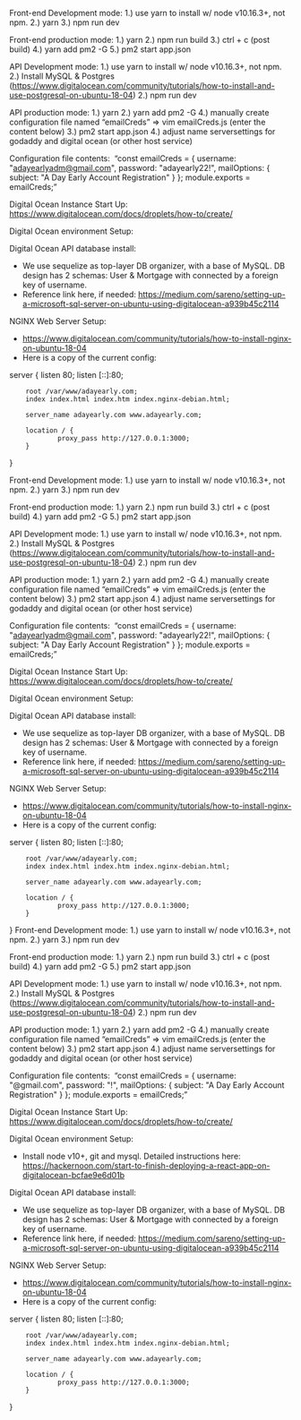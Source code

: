 Front-end Development mode:
1.) use yarn to install w/ node v10.16.3+, not npm.
2.) yarn
3.) npm run dev

Front-end production mode:
1.) yarn
2.) npm run build
3.) ctrl + c (post build)
4.) yarn add pm2 -G
5.) pm2 start app.json

API Development mode:
1.) use yarn to install w/ node v10.16.3+, not npm.
2.) Install MySQL & Postgres (https://www.digitalocean.com/community/tutorials/how-to-install-and-use-postgresql-on-ubuntu-18-04)
2.) npm run dev

API production mode:
1.) yarn
2.) yarn add pm2 -G
4.) manually create configuration file named “emailCreds” => vim emailCreds.js (enter the content below)
3.) pm2 start app.json
4.) adjust name serversettings for godaddy and digital ocean (or other host service)

Configuration file contents: 
“const emailCreds = {
  username: "adayearlyadm@gmail.com",
  password: "adayearly22!",
  mailOptions: { subject: "A Day Early Account Registration" }
};
module.exports = emailCreds;”


Digital Ocean Instance Start Up: https://www.digitalocean.com/docs/droplets/how-to/create/

Digital Ocean environment Setup:

Digital Ocean API database install:
- We use sequelize as top-layer DB organizer, with a base of MySQL. DB design has 2 schemas: User & Mortgage with connected by a foreign key of username.
- Reference link here, if needed: https://medium.com/sareno/setting-up-a-microsoft-sql-server-on-ubuntu-using-digitalocean-a939b45c2114

NGINX Web Server Setup:
- https://www.digitalocean.com/community/tutorials/how-to-install-nginx-on-ubuntu-18-04
- Here is a copy of the current config:

server {
        listen 80;
        listen [::]:80;

        root /var/www/adayearly.com;
        index index.html index.htm index.nginx-debian.html;

        server_name adayearly.com www.adayearly.com;

        location / {
                proxy_pass http://127.0.0.1:3000;
        }

}


Front-end Development mode:
1.) use yarn to install w/ node v10.16.3+, not npm.
2.) yarn
3.) npm run dev

Front-end production mode:
1.) yarn
2.) npm run build
3.) ctrl + c (post build)
4.) yarn add pm2 -G
5.) pm2 start app.json

API Development mode:
1.) use yarn to install w/ node v10.16.3+, not npm.
2.) Install MySQL & Postgres (https://www.digitalocean.com/community/tutorials/how-to-install-and-use-postgresql-on-ubuntu-18-04)
2.) npm run dev

API production mode:
1.) yarn
2.) yarn add pm2 -G
4.) manually create configuration file named “emailCreds” => vim emailCreds.js (enter the content below)
3.) pm2 start app.json
4.) adjust name serversettings for godaddy and digital ocean (or other host service)

Configuration file contents: 
“const emailCreds = {
  username: "adayearlyadm@gmail.com",
  password: "adayearly22!",
  mailOptions: { subject: "A Day Early Account Registration" }
};
module.exports = emailCreds;”


Digital Ocean Instance Start Up: https://www.digitalocean.com/docs/droplets/how-to/create/

Digital Ocean environment Setup:

Digital Ocean API database install:
- We use sequelize as top-layer DB organizer, with a base of MySQL. DB design has 2 schemas: User & Mortgage with connected by a foreign key of username.
- Reference link here, if needed: https://medium.com/sareno/setting-up-a-microsoft-sql-server-on-ubuntu-using-digitalocean-a939b45c2114

NGINX Web Server Setup:
- https://www.digitalocean.com/community/tutorials/how-to-install-nginx-on-ubuntu-18-04
- Here is a copy of the current config:

server {
        listen 80;
        listen [::]:80;

        root /var/www/adayearly.com;
        index index.html index.htm index.nginx-debian.html;

        server_name adayearly.com www.adayearly.com;

        location / {
                proxy_pass http://127.0.0.1:3000;
        }

}
Front-end Development mode:
1.) use yarn to install w/ node v10.16.3+, not npm.
2.) yarn
3.) npm run dev

Front-end production mode:
1.) yarn
2.) npm run build
3.) ctrl + c (post build)
4.) yarn add pm2 -G
5.) pm2 start app.json

API Development mode:
1.) use yarn to install w/ node v10.16.3+, not npm.
2.) Install MySQL & Postgres (https://www.digitalocean.com/community/tutorials/how-to-install-and-use-postgresql-on-ubuntu-18-04)
2.) npm run dev

API production mode:
1.) yarn
2.) yarn add pm2 -G
4.) manually create configuration file named “emailCreds” => vim emailCreds.js (enter the content below)
3.) pm2 start app.json
4.) adjust name serversettings for godaddy and digital ocean (or other host service)

Configuration file contents: 
“const emailCreds = {
  username: "@gmail.com",
  password: "!",
  mailOptions: { subject: "A Day Early Account Registration" }
};
module.exports = emailCreds;”


Digital Ocean Instance Start Up: https://www.digitalocean.com/docs/droplets/how-to/create/

Digital Ocean environment Setup:
- Install node v10+, git and mysql. Detailed instructions here: https://hackernoon.com/start-to-finish-deploying-a-react-app-on-digitalocean-bcfae9e6d01b

Digital Ocean API database install:
- We use sequelize as top-layer DB organizer, with a base of MySQL. DB design has 2 schemas: User & Mortgage with connected by a foreign key of username.
- Reference link here, if needed: https://medium.com/sareno/setting-up-a-microsoft-sql-server-on-ubuntu-using-digitalocean-a939b45c2114

NGINX Web Server Setup:
- https://www.digitalocean.com/community/tutorials/how-to-install-nginx-on-ubuntu-18-04
- Here is a copy of the current config:

server {
        listen 80;
        listen [::]:80;

        root /var/www/adayearly.com;
        index index.html index.htm index.nginx-debian.html;

        server_name adayearly.com www.adayearly.com;

        location / {
                proxy_pass http://127.0.0.1:3000;
        }

}

